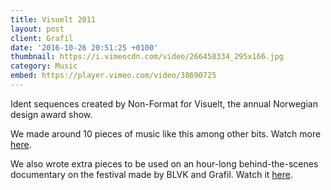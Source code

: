 ```yaml
---
title: Visuelt 2011
layout: post
client: Grafil
date: '2016-10-26 20:51:25 +0100'
thumbnail: https://i.vimeocdn.com/video/266458334_295x166.jpg
category: Music
embed: https://player.vimeo.com/video/38690725
---
```


Ident sequences created by Non-Format for Visuelt, the annual Norwegian design award show.

We made around 10 pieces of music like this among other bits. Watch more [here](vimeo.com/album/1873779/ "Visuelt 2011").

We also wrote extra pieces to be used on an hour-long behind-the-scenes documentary on the festival made by BLVK and Grafil. Watch it [here](vimeo.com/25223891 "BLVK").
